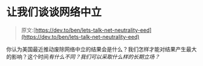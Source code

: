 # 让我们谈谈网络中立

> 原文:[https://dev.to/ben/lets-talk-net-neutrality-eed](https://dev.to/ben/lets-talk-net-neutrality-eed)

你认为美国最近推动废除网络中立的结果会是什么？我们怎样才能对结果产生最大的影响？这个时间*有什么不同？我们可以采取什么样的长期立场？*